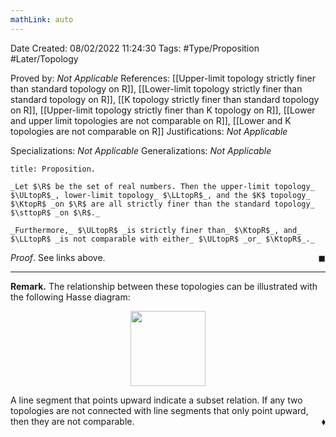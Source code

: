 ```yaml
---
mathLink: auto
---
```


<div class="topSpace"></div>

Date Created: 08/02/2022 11:24:30
Tags: #Type/Proposition #Later/Topology

Proved by: _Not Applicable_
References: [[Upper-limit topology strictly finer than standard topology on R]], [[Lower-limit topology strictly finer than standard topology on R]], [[K topology strictly finer than standard topology on R]], [[Upper-limit topology strictly finer than K topology on R]], [[Lower and upper limit topologies are not comparable on R]], [[Lower and K topologies are not comparable on R]]
Justifications: _Not Applicable_

Specializations: _Not Applicable_
Generalizations: _Not Applicable_

``` ad-Proposition
title: Proposition.

_Let $\R$ be the set of real numbers. Then the upper-limit topology_ $\ULtopR$_, lower-limit topology_ $\LLtopR$_, and the $K$ topology_ $\KtopR$ _on $\R$ are all strictly finer than the standard topology_ $\sttopR$ _on $\R$._

_Furthermore,_ $\ULtopR$ _is strictly finer than_ $\KtopR$_, and_ $\LLtopR$ _is not comparable with either_ $\ULtopR$ _or_ $\KtopR$_._

```

_Proof_. See links above.<span style="float:right;">$\blacksquare$</span>

---

**Remark.** The relationship between these topologies can be illustrated with the following Hasse diagram:

<center><img src="app://local/home/zhao/Dropbox/MathWiki/Images/2022-02-09_212228/image.svg", width=120></center>

A line segment that points upward indicate a subset relation. If any two topologies are not connected with line segments that only point upward, then they are not comparable.<span style="float:right;">$\blacklozenge$</span>
